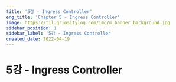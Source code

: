 ```yaml
---
title: '5강 - Ingress Controller'
eng_title: 'Chapter 5 - Ingress Controller'
image: https://til.qriositylog.com/img/m_banner_background.jpg
sidebar_position: 1
sidebar_label: '5강 - Ingress Controller'
created_date: 2022-04-19
---
```


# 5강 - Ingress Controller
